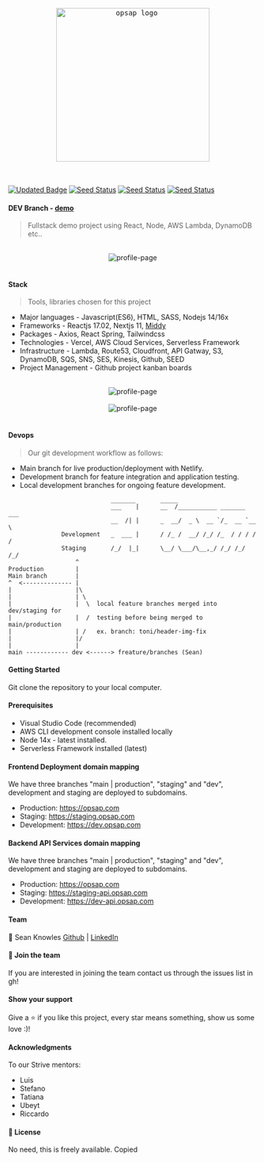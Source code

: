 

<div align="center" justify="center">
  <pre> <img width="310" alt="opsap logo" src="https://user-images.githubusercontent.com/65465380/129703509-8fda78c3-02fb-4038-99a7-c07cbc98f06b.jpg"> </pre>
</div>
<br>

[![Updated Badge](https://img.shields.io/github/last-commit/opsap/monorepo)](https://github.com/opsap/monorepo)
[![Seed Status](https://api.seed.run/opsap/monorepo/stages/develop/build_badge)](https://console.seed.run/opsap/monorepo)
[![Seed Status](https://api.seed.run/opsap/monorepo/stages/staging/build_badge)](https://console.seed.run/opsap/monorepo)
[![Seed Status](https://api.seed.run/opsap/monorepo/stages/production/build_badge)](https://console.seed.run/opsap/monorepo)

#### DEV Branch - [demo](https://dev.opsap.com/)

> Fullstack demo project using React, Node, AWS Lambda, DynamoDB etc..
<br>

<!-- ![image](https://user-images.githubusercontent.com/65465380/113683400-0eb9ae80-96bc-11eb-9a10-6f1b10c95a22.png) -->
<!-- <img width="356" alt="home-page" src="https://user-images.githubusercontent.com/65465380/129702633-7644b5de-b02c-4a26-b30e-d6af08a0980b.PNG">  -->
<div align="center" justify="center">
  <img alt="profile-page" src="https://user-images.githubusercontent.com/65465380/129702700-fb99708b-a944-4447-a8bc-5cd046375c18.PNG">
</div>
<br>

#### Stack

> Tools, libraries chosen for this project

- Major languages - Javascript(ES6), HTML, SASS, Nodejs 14/16x
- Frameworks - Reactjs 17.02, Nextjs 11, <a href="https://github.com/middyjs/middy">Middy</a>
- Packages - Axios, React Spring, Tailwindcss
- Technologies - Vercel, AWS Cloud Services, Serverless Framework
- Infrastructure - Lambda, Route53, Cloudfront, API Gatway, S3, DynamoDB, SQS, SNS, SES, Kinesis, Github, SEED
- Project Management - Github project kanban boards
<br>

<div align="center" justify="center">
  <img alt="profile-page" src="https://user-images.githubusercontent.com/65465380/131996706-b5bf02b3-291e-4e2a-9820-de5f54e5ee9e.png">
</div>
<br>

<div align="center" justify="center">
  <img alt="profile-page" src="https://user-images.githubusercontent.com/65465380/131997181-865a5444-e84c-4659-bdb7-0ebf04df399d.png">
</div>
<br>

<!-- 
#### Wakatime stats
<img width="800" src="https://github.com/skopsap/spotifyv2/blob/develop/images/stat.svg" alt="Waka stats for develop branch"/> -->

#### Devops

> Our git development workflow as follows: 

- Main branch for live production/deployment with Netlify.
- Development branch for feature integration and application testing.
- Local development branches for ongoing feature development.

```            
                             _______       _____                        
                             ___    |      __  /___________ _______ ___ 
                             __  /| |      _  __/  _ \  __ `/_  __ `__ \
               Development   _  ___ |      / /_ /  __/ /_/ /_  / / / / /
               Staging       /_/  |_|      \__/ \___/\__,_/ /_/ /_/ /_/ 
                   ^
Production         |                        
Main branch        |       
^  <-------------- |
|                  |\
|                  | \
|                  |  \  local feature branches merged into dev/staging for  
|                  |  /  testing before being merged to main/production   
|                  | /   ex. branch: toni/header-img-fix  
|                  |/ 
|                  |
main ------------ dev <------> freature/branches (Sean)

```

#### Getting Started

Git clone the repository to your local computer.

#### Prerequisites

- Visual Studio Code (recommended)
- AWS CLI development console installed locally
- Node 14x - latest installed.
- Serverless Framework installed (latest)

#### Frontend Deployment domain mapping

We have three branches "main | production", "staging" and "dev", development and staging are deployed to subdomains.
- Production: https://opsap.com
- Staging: https://staging.opsap.com
- Development: https://dev.opsap.com

#### Backend API Services domain mapping

We have three branches "main | production", "staging" and "dev", development and staging are deployed to subdomains.
- Production: https://opsap.com
- Staging: https://staging-api.opsap.com
- Development: https://dev-api.opsap.com

#### Team

<div float="left">
  <div>
    👤 Sean Knowles
    <a href="https://github.com/juniorDEVed">Github</a> |
    <a href="https://linkedin.com/seanknowlesmd">LinkedIn</a>
  </div>
</div>

#### 🤝 Join the team

If you are interested in joining the team contact us through the issues list in gh!

#### Show your support

Give a ⭐️ if you like this project, every star means something, show us some love :)!

#### Acknowledgments

To our Strive mentors:

- Luis
- Stefano
- Tatiana
- Ubeyt
- Riccardo

#### 📝 License

No need, this is freely available.
Copied
